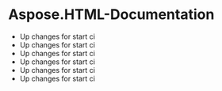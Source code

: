 # Aspose.HTML-Documentation

* Up changes for start ci
* Up changes for start ci
* Up changes for start ci
* Up changes for start ci
* Up changes for start ci
* Up changes for start ci
